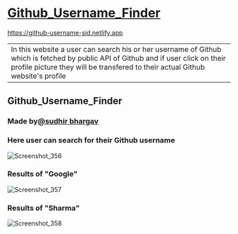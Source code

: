 # [Github_Username_Finder](https://github.com/sudhirbhargav/Github_Username_project)
https://github-username-sid.netlify.app
<table>
<tr>
<td>
In this website a user can search his or her username of Github which is fetched by public API of Github and if user click on their profile picture they will be transfered to their actual Github website's profile
</td>
</tr>
</table>

## Github_Username_Finder

### Made by[@sudhir bhargav](https://github.com/sudhirbhargav)
### Here user can search for their Github username

![Screenshot_356](https://user-images.githubusercontent.com/93834423/187950466-8e11075b-dd78-4ea5-91bb-bd090c1e624c.png)

### Results of "Google"
![Screenshot_357](https://user-images.githubusercontent.com/93834423/187950639-db97e0dc-b156-40c0-ac79-0b6a4fe6ef86.png)

### Results of "Sharma"
![Screenshot_358](https://user-images.githubusercontent.com/93834423/187950657-f0e7b3e6-5852-4cad-8227-853a3d393984.png)

